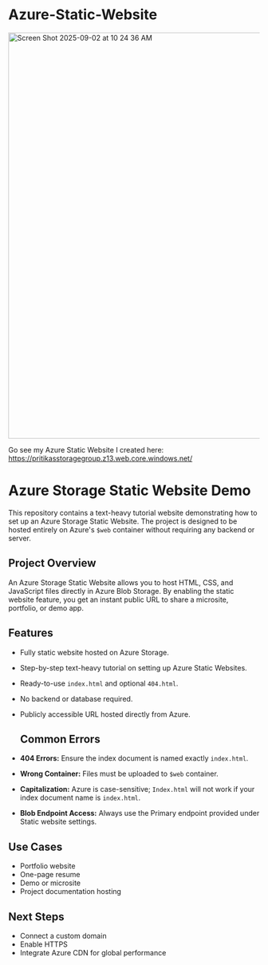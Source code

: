 # Azure-Static-Website
<img width="1416" height="814" alt="Screen Shot 2025-09-02 at 10 24 36 AM" src="https://github.com/user-attachments/assets/6f5a1242-33f3-4014-a138-825e09428b3e" />


Go see my Azure Static Website I created here: https://pritikasstoragegroup.z13.web.core.windows.net/

# Azure Storage Static Website Demo

This repository contains a text-heavy tutorial website demonstrating how to set up an Azure Storage Static Website. The project is designed to be hosted entirely on Azure's `$web` container without requiring any backend or server.

## **Project Overview**

An Azure Storage Static Website allows you to host HTML, CSS, and JavaScript files directly in Azure Blob Storage. By enabling the static website feature, you get an instant public URL to share a microsite, portfolio, or demo app.

## **Features**

- Fully static website hosted on Azure Storage.
- Step-by-step text-heavy tutorial on setting up Azure Static Websites.
- Ready-to-use `index.html` and optional `404.html`.
- No backend or database required.
- Publicly accessible URL hosted directly from Azure.

  ## **Common Errors**

- **404 Errors:** Ensure the index document is named exactly `index.html`.
- **Wrong Container:** Files must be uploaded to `$web` container.
- **Capitalization:** Azure is case-sensitive; `Index.html` will not work if your index document name is `index.html`.
- **Blob Endpoint Access:** Always use the Primary endpoint provided under Static website settings.

## **Use Cases**

- Portfolio website
- One-page resume
- Demo or microsite
- Project documentation hosting

## **Next Steps**

- Connect a custom domain
- Enable HTTPS
- Integrate Azure CDN for global performance
